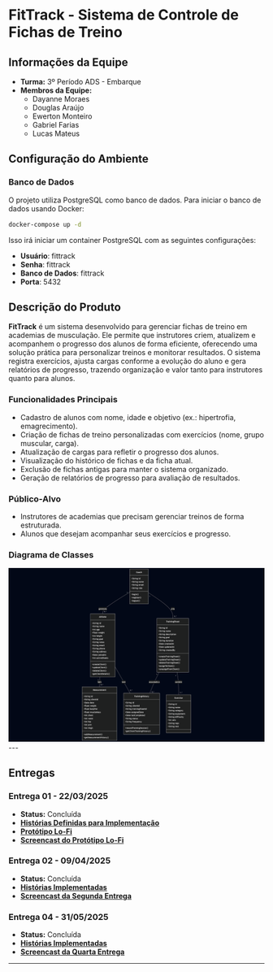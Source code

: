 # FitTrack - Sistema de Controle de Fichas de Treino

## Informações da Equipe

- **Turma:** 3º Período ADS - Embarque
- **Membros da Equipe:**
  - Dayanne Moraes
  - Douglas Araújo
  - Ewerton Monteiro
  - Gabriel Farias
  - Lucas Mateus

## Configuração do Ambiente

### Banco de Dados

O projeto utiliza PostgreSQL como banco de dados. Para iniciar o banco de dados usando Docker:

```bash
docker-compose up -d
```

Isso irá iniciar um container PostgreSQL com as seguintes configurações:
- **Usuário**: fittrack
- **Senha**: fittrack
- **Banco de Dados**: fittrack
- **Porta**: 5432

## Descrição do Produto

**FitTrack** é um sistema desenvolvido para gerenciar fichas de treino em academias de musculação. Ele permite que instrutores criem, atualizem e acompanhem o progresso dos alunos de forma eficiente, oferecendo uma solução prática para personalizar treinos e monitorar resultados. O sistema registra exercícios, ajusta cargas conforme a evolução do aluno e gera relatórios de progresso, trazendo organização e valor tanto para instrutores quanto para alunos.

### Funcionalidades Principais
- Cadastro de alunos com nome, idade e objetivo (ex.: hipertrofia, emagrecimento).
- Criação de fichas de treino personalizadas com exercícios (nome, grupo muscular, carga).
- Atualização de cargas para refletir o progresso dos alunos.
- Visualização do histórico de fichas e da ficha atual.
- Exclusão de fichas antigas para manter o sistema organizado.
- Geração de relatórios de progresso para avaliação de resultados.

### Público-Alvo
- Instrutores de academias que precisam gerenciar treinos de forma estruturada.
- Alunos que desejam acompanhar seus exercícios e progresso.

### Diagrama de Classes
<img src="class-diagram-fit-track.png"/>
---

## Entregas

### Entrega 01 - 22/03/2025
- **Status:** Concluída
- [**Histórias Definidas para Implementação**](https://github.com/users/araujodgdev/projects/4/views/1)
- [**Protótipo Lo-Fi**](https://www.figma.com/design/GHusuNKl7TkhTesnnDT8r7/Lofi---POO?node-id=0-1&t=Y5i5rakeeiaZYXqU-1)
- [**Screencast do Protótipo Lo-Fi**](https://www.youtube.com/watch?v=r2qKeTZtQXA)


### Entrega 02 - 09/04/2025
- **Status:** Concluída
- [**Histórias Implementadas**](https://github.com/users/araujodgdev/projects/4)
- [**Screencast da Segunda Entrega**](https://www.youtube.com/watch?v=9Lu8a2bwEDw)

### Entrega 04 - 31/05/2025
- **Status:** Concluída
- [**Histórias Implementadas**](https://github.com/users/araujodgdev/projects/4)
- [**Screencast da Quarta Entrega**](https://www.youtube.com/watch?v=9Lu8a2bwEDw)
---